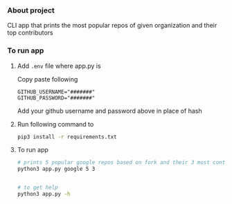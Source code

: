### About project
    
CLI app that prints the most popular repos of given organization and their top contributors

### To run app

1. Add `.env` file where app.py is        
    
    Copy paste following
    ```
    GITHUB_USERNAME="#######"
    GITHUB_PASSWORD="#######"
    ```        
       
    Add your github username and password above in place of hash
            
            
2. Run following command to

    ```bash
    pip3 install -r requirements.txt 
    ```
    
3. To run app 
    ```bash
    # prints 5 popular google repos based on fork and their 3 most contributing contributors
    python3 app.py google 5 3

 
    # to get help
    python3 app.py -h
    ```